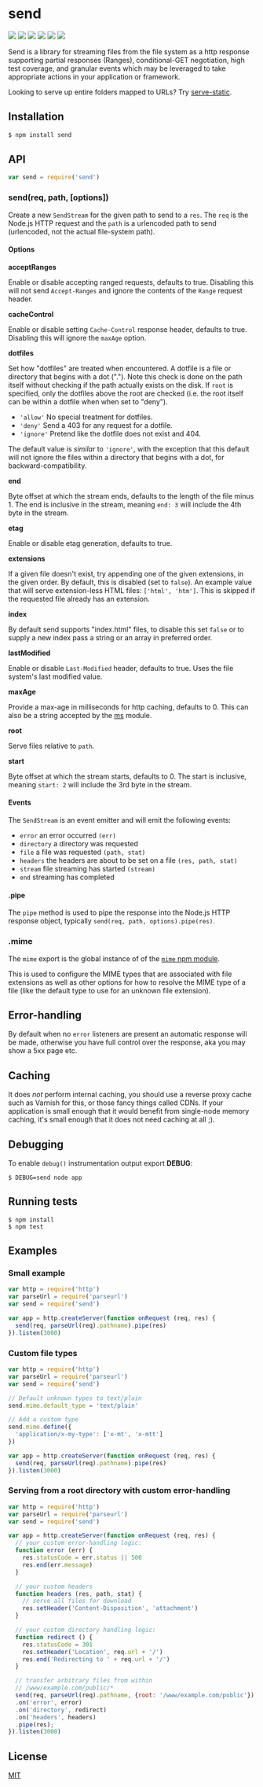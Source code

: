 # send

[![](https://img.shields.io/npm/v/send.svg)](https://npmjs.org/package/send) [![](https://img.shields.io/npm/dm/send.svg)](https://npmjs.org/package/send) [![](https://img.shields.io/travis/pillarjs/send/master.svg?label=linux)](https://travis-ci.org/pillarjs/send) [![](https://img.shields.io/appveyor/ci/dougwilson/send/master.svg?label=windows)](https://ci.appveyor.com/project/dougwilson/send) [![](https://img.shields.io/coveralls/pillarjs/send/master.svg)](https://coveralls.io/r/pillarjs/send?branch=master) [![](https://img.shields.io/gratipay/dougwilson.svg)](https://www.gratipay.com/dougwilson/)

Send is a library for streaming files from the file system as a http response supporting partial responses \(Ranges\), conditional-GET negotiation, high test coverage, and granular events which may be leveraged to take appropriate actions in your application or framework.

Looking to serve up entire folders mapped to URLs? Try [serve-static](https://www.npmjs.org/package/serve-static).

## Installation

```bash
$ npm install send
```

## API

```javascript
var send = require('send')
```

### send\(req, path, \[options\]\)

Create a new `SendStream` for the given path to send to a `res`. The `req` is the Node.js HTTP request and the `path` is a urlencoded path to send \(urlencoded, not the actual file-system path\).

#### Options

**acceptRanges**

Enable or disable accepting ranged requests, defaults to true. Disabling this will not send `Accept-Ranges` and ignore the contents of the `Range` request header.

**cacheControl**

Enable or disable setting `Cache-Control` response header, defaults to true. Disabling this will ignore the `maxAge` option.

**dotfiles**

Set how "dotfiles" are treated when encountered. A dotfile is a file or directory that begins with a dot \("."\). Note this check is done on the path itself without checking if the path actually exists on the disk. If `root` is specified, only the dotfiles above the root are checked \(i.e. the root itself can be within a dotfile when when set to "deny"\).

* `'allow'` No special treatment for dotfiles.
* `'deny'` Send a 403 for any request for a dotfile.
* `'ignore'` Pretend like the dotfile does not exist and 404.

The default value is _similar_ to `'ignore'`, with the exception that this default will not ignore the files within a directory that begins with a dot, for backward-compatibility.

**end**

Byte offset at which the stream ends, defaults to the length of the file minus 1. The end is inclusive in the stream, meaning `end: 3` will include the 4th byte in the stream.

**etag**

Enable or disable etag generation, defaults to true.

**extensions**

If a given file doesn't exist, try appending one of the given extensions, in the given order. By default, this is disabled \(set to `false`\). An example value that will serve extension-less HTML files: `['html', 'htm']`. This is skipped if the requested file already has an extension.

**index**

By default send supports "index.html" files, to disable this set `false` or to supply a new index pass a string or an array in preferred order.

**lastModified**

Enable or disable `Last-Modified` header, defaults to true. Uses the file system's last modified value.

**maxAge**

Provide a max-age in milliseconds for http caching, defaults to 0. This can also be a string accepted by the [ms](https://www.npmjs.org/package/ms#readme) module.

**root**

Serve files relative to `path`.

**start**

Byte offset at which the stream starts, defaults to 0. The start is inclusive, meaning `start: 2` will include the 3rd byte in the stream.

#### Events

The `SendStream` is an event emitter and will emit the following events:

* `error` an error occurred `(err)`
* `directory` a directory was requested
* `file` a file was requested `(path, stat)`
* `headers` the headers are about to be set on a file `(res, path, stat)`
* `stream` file streaming has started `(stream)`
* `end` streaming has completed

#### .pipe

The `pipe` method is used to pipe the response into the Node.js HTTP response object, typically `send(req, path, options).pipe(res)`.

### .mime

The `mime` export is the global instance of of the [`mime` npm module](https://www.npmjs.com/package/mime).

This is used to configure the MIME types that are associated with file extensions as well as other options for how to resolve the MIME type of a file \(like the default type to use for an unknown file extension\).

## Error-handling

By default when no `error` listeners are present an automatic response will be made, otherwise you have full control over the response, aka you may show a 5xx page etc.

## Caching

It does _not_ perform internal caching, you should use a reverse proxy cache such as Varnish for this, or those fancy things called CDNs. If your application is small enough that it would benefit from single-node memory caching, it's small enough that it does not need caching at all ;\).

## Debugging

To enable `debug()` instrumentation output export **DEBUG**:

```text
$ DEBUG=send node app
```

## Running tests

```text
$ npm install
$ npm test
```

## Examples

### Small example

```javascript
var http = require('http')
var parseUrl = require('parseurl')
var send = require('send')

var app = http.createServer(function onRequest (req, res) {
  send(req, parseUrl(req).pathname).pipe(res)
}).listen(3000)
```

### Custom file types

```javascript
var http = require('http')
var parseUrl = require('parseurl')
var send = require('send')

// Default unknown types to text/plain
send.mime.default_type = 'text/plain'

// Add a custom type
send.mime.define({
  'application/x-my-type': ['x-mt', 'x-mtt']
})

var app = http.createServer(function onRequest (req, res) {
  send(req, parseUrl(req).pathname).pipe(res)
}).listen(3000)
```

### Serving from a root directory with custom error-handling

```javascript
var http = require('http')
var parseUrl = require('parseurl')
var send = require('send')

var app = http.createServer(function onRequest (req, res) {
  // your custom error-handling logic:
  function error (err) {
    res.statusCode = err.status || 500
    res.end(err.message)
  }

  // your custom headers
  function headers (res, path, stat) {
    // serve all files for download
    res.setHeader('Content-Disposition', 'attachment')
  }

  // your custom directory handling logic:
  function redirect () {
    res.statusCode = 301
    res.setHeader('Location', req.url + '/')
    res.end('Redirecting to ' + req.url + '/')
  }

  // transfer arbitrary files from within
  // /www/example.com/public/*
  send(req, parseUrl(req).pathname, {root: '/www/example.com/public'})
  .on('error', error)
  .on('directory', redirect)
  .on('headers', headers)
  .pipe(res);
}).listen(3000)
```

## License

[MIT](https://github.com/ericliang12345/my-study/tree/61bcf23525950856ab2027fa9d23e30c458d927a/NodeJs_Express_hello/node_modules/express/node_modules/send/LICENSE/README.md)

